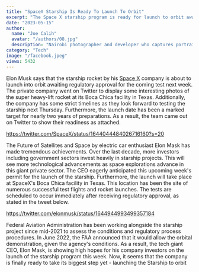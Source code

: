 ```yaml
---
title: "SpaceX Starship Is Ready To Launch To Orbit"
excerpt: "The Space X starship program is ready for launch to orbit awaiting regulatory approval from the Federal Aviation Administration this Week."
date: "2023-05-15"
author:
  name: "Joe Calih"
  avatar: "/authors/08.jpg"
  description: "Nairobi photographer and developer who captures portraiture, landscapes, weddings, and photo studios."
category: "Tech"
image: "/facebook.jpeg"
views: 5432
---
```



Elon Musk says that the starship rocket by his [Space X](http://spacex.com) company is about to launch into orbit awaiting regulatory approval for the coming test next week. The private company went on Twitter to display some interesting photos of the super heavy-lift rocket at its Boca Chica facility in Texas. Additionally, the company has some strict timelines as they look forward to testing the starship next Thursday. Furthermore, the launch date has been a marked target for nearly two years of preparations. As a result, the team came out on Twitter to show their readiness as attached.

https://twitter.com/SpaceX/status/1644044484026716160?s=20

The Future of Satellites and Space by electric car enthusiast Elon Mask has made tremendous achievements. Over the last decade, more investors including government sectors invest heavily in starship projects. This will see more technological advancements as space explorations advance in this giant private sector. The CEO eagerly anticipated this upcoming week's permit for the launch of the starship. Furthermore, the launch will take place at SpaceX's Boca Chica facility in Texas. This location has been the site of numerous successful test flights and rocket launches. The tests are scheduled to occur immediately after receiving regulatory approval, as stated in the tweet below.

https://twitter.com/elonmusk/status/1644944993499357184

Federal Aviation Administration has been working alongside the starship project since mid-2021 to assess the conditions and regulatory process procedures. In June 2022, the FAA announced that it would allow the orbital demonstration, given the agency's conditions. As a result, the tech giant CEO, Elon Mask, is showing high hopes for his company investors on the launch of the starship program this week. Now, it seems that the company is finally ready to take its biggest step yet - launching the Starship to orbit